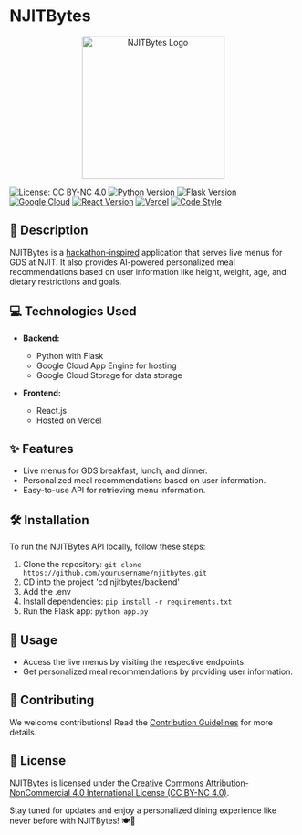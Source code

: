 # NJITBytes
<div align="center">
  <img src="https://github.com/jll38/njithacks-njitbytes/assets/17418847/ee62697a-8ee3-4f34-8dbc-18222ed1b058" alt="NJITBytes Logo" width="250">
</div>

[![License: CC BY-NC 4.0](https://img.shields.io/badge/License-CC%20BY--NC%204.0-lightgrey.svg)](https://creativecommons.org/licenses/by-nc/4.0/)
[![Python Version](https://img.shields.io/badge/Python-3.9%2B-blue.svg)](https://www.python.org/downloads/)
[![Flask Version](https://img.shields.io/badge/Flask-2.0-green.svg)](https://palletsprojects.com/p/flask/)
[![Google Cloud](https://img.shields.io/badge/Google%20Cloud-App%20Engine-orange.svg)](https://cloud.google.com/appengine)
[![React Version](https://img.shields.io/badge/React-17.0.0-blue.svg)](https://reactjs.org/)
[![Vercel](https://img.shields.io/badge/Vercel-Deployed-brightgreen.svg)](https://vercel.com/)
[![Code Style](https://img.shields.io/badge/Code%20Style-Black-black.svg)](https://black.readthedocs.io/en/stable/)

## 🚀 Description

NJITBytes is a [hackathon-inspired](https://devpost.com/software/njit-bytes) application that serves live menus for GDS at NJIT. It also provides AI-powered personalized meal recommendations based on user information like height, weight, age, and dietary restrictions and goals.

## 💻 Technologies Used

- **Backend:**
  - Python with Flask
  - Google Cloud App Engine for hosting
  - Google Cloud Storage for data storage

- **Frontend:**
  - React.js
  - Hosted on Vercel

## ✨ Features

- Live menus for GDS breakfast, lunch, and dinner.
- Personalized meal recommendations based on user information.
- Easy-to-use API for retrieving menu information.

## 🛠️ Installation

To run the NJITBytes API locally, follow these steps:

1. Clone the repository: `git clone https://github.com/yourusername/njitbytes.git`
2. CD into the project 'cd njitbytes/backend'
3. Add the .env
4. Install dependencies: `pip install -r requirements.txt`
5. Run the Flask app: `python app.py`

## 🌟 Usage

- Access the live menus by visiting the respective endpoints.
- Get personalized meal recommendations by providing user information.

## 🤝 Contributing

We welcome contributions! Read the [Contribution Guidelines](CONTRIBUTING.md) for more details.

## 📄 License

NJITBytes is licensed under the [Creative Commons Attribution-NonCommercial 4.0 International License (CC BY-NC 4.0)](https://creativecommons.org/licenses/by-nc/4.0/).

Stay tuned for updates and enjoy a personalized dining experience like never before with NJITBytes! 🍽️🎉



